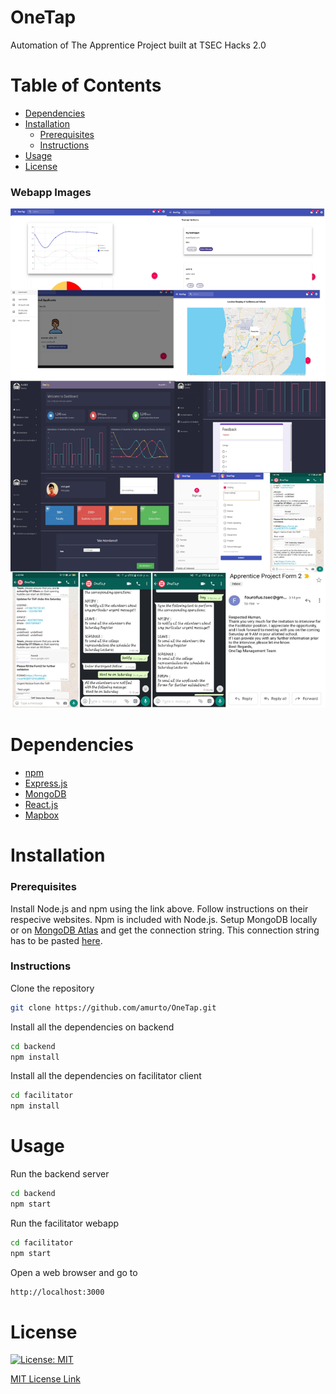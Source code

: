 # OneTap
Automation of The Apprentice Project built at TSEC Hacks 2.0

# Table of Contents

* [Dependencies](https://github.com/amurto/OneTap#dependencies)
* [Installation](https://github.com/amurto/OneTap#installation)
  * [Prerequisites](https://github.com/amurto/OneTap#prerequisites)
  * [Instructions](https://github.com/amurto/OneTap#instructions)
* [Usage](https://github.com/amurto/OneTap#usage)
* [License](https://github.com/amurto/OneTap#license)
 
### Webapp Images
![Image of Webapp](templates/demo.jpg)

# Dependencies

* [npm](https://www.npmjs.com/)
* [Express.js](https://expressjs.com/)
* [MongoDB](https://www.mongodb.com/)
* [React.js](https://reactjs.org/)
* [Mapbox](https://www.mapbox.com/)

# Installation

### Prerequisites

Install Node.js and npm using the link above. Follow instructions on their respecive websites. Npm is included with Node.js. Setup MongoDB locally or on [MongoDB Atlas](https://www.mongodb.com/cloud/atlas) and get the connection string. This connection string has to be pasted [here](https://github.com/amurto/OneTap/blob/master/backend/app.js). 

### Instructions

Clone the repository
```bash
git clone https://github.com/amurto/OneTap.git
```

Install all the dependencies on backend
```bash
cd backend
npm install
```

Install all the dependencies on facilitator client
```bash
cd facilitator
npm install
```

# Usage

Run the backend server
```bash
cd backend
npm start
```

Run the facilitator webapp
```bash
cd facilitator
npm start
```

Open a web browser and go to
```bash
http://localhost:3000
```

# License

[![License: MIT](https://img.shields.io/badge/License-MIT-yellow.svg)](https://opensource.org/licenses/MIT)

[MIT License Link](https://github.com/amurto/OneTap/blob/master/LICENSE)